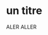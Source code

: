 <!DOCTYPE html>
<html lang="fr">
  <head>
  	<meta charset="UTF-8">
  	<link href="css.css" rel="stylesheet">
  </head>
  <body>
      <h1>un titre</h1>
      <P>ALER ALLER </P>
  </body>
</html>
